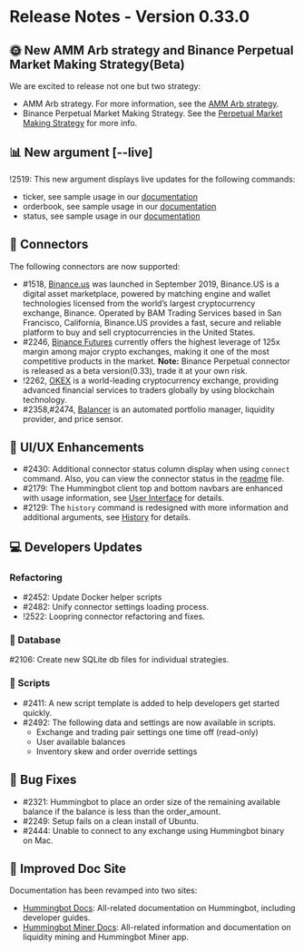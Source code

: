 # Release Notes - Version 0.33.0


## 🌞 New AMM Arb strategy and Binance Perpetual Market Making Strategy(Beta)

We are excited to release not one but two strategy:

- AMM Arb strategy. For more information, see the [AMM Arb strategy](/strategies/amm-arbitrage/).
- Binance Perpetual Market Making Strategy. See the [Perpetual Market Making Strategy](/strategies/perpetual-market-making/) for more info.

## 📊 New argument [--live]

!2519: This new argument displays live updates for the following commands:

- ticker, see sample usage in our [documentation](https://docs.hummingbot.io/operation/status/#view-market-ticker-prices)
- orderbook, see sample usage in our [documentation](https://docs.hummingbot.io/operation/status/#view-market-order-book)
- status, see sample usage in our [documentation](https://docs.hummingbot.io/operation/status/#status)

## 🔗 Connectors

The following connectors are now supported:

- #1518, [Binance.us](https://www.binance.us) was launched in September 2019, Binance.US is a digital asset marketplace, powered by matching engine and wallet technologies licensed from the world’s largest cryptocurrency exchange, Binance. Operated by BAM Trading Services based in San Francisco, California, Binance.US provides a fast, secure and reliable platform to buy and sell cryptocurrencies in the United States.
- #2246, [Binance Futures](https://www.binance.com/en/futures) currently offers the highest leverage of 125x margin among major crypto exchanges, making it one of the most competitive products in the market. **Note:** Binance Perpetual connector is released as a beta version(0.33), trade it at your own risk.
- !2262, [OKEX](https://www.okex.com/) is a world-leading cryptocurrency exchange, providing advanced financial services to traders globally by using blockchain technology.
- #2358,#2474, [Balancer](https://balancer.finance/) is an automated portfolio manager, liquidity provider, and price sensor.

## 🔄 UI/UX Enhancements

- #2430: Additional connector status column display when using `connect` command. Also, you can view the connector status in the [readme](https://github.com/hummingbot/hummingbot/blob/master/README.md) file.
- #2179: The Hummingbot client top and bottom navbars are enhanced with usage information, see [User Interface](/operation/user-interface/) for details.
- #2129: The `history` command is redesigned with more information and additional arguments, see [History](https://docs.hummingbot.io/operation/history/#history-command) for details.

## 💻 Developers Updates

### Refactoring

- #2452: Update Docker helper scripts
- #2482: Unify connector settings loading process.
- !2522: Loopring connector refactoring and fixes.

### 📁 Database

#2106: Create new SQLite db files for individual strategies.

### 🔧 Scripts

- #2411: A new script template is added to help developers get started quickly.
- #2492: The following data and settings are now available in scripts.
  - Exchange and trading pair settings one time off (read-only)
  - User available balances
  - Inventory skew and order override settings

## 🐞 Bug Fixes

- #2321: Hummingbot to place an order size of the remaining available balance if the balance is less than the order_amount.
- #2249: Setup fails on a clean install of Ubuntu.
- #2444: Unable to connect to any exchange using Hummingbot binary on Mac.

## 📜 Improved Doc Site

Documentation has been revamped into two sites:

- [Hummingbot Docs](https://docs.hummingbot.io/): All-related documentation on Hummingbot, including developer guides.
- [Hummingbot Miner Docs](https://support.hummingbot.io/hc/en-us): All-related information and documentation on liquidity mining and Hummingbot Miner app.
